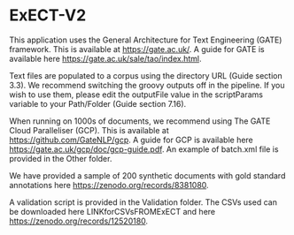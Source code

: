 # ExECT-V2
This application uses the General Architecture for Text Engineering (GATE) framework. This is available at https://gate.ac.uk/. A guide for GATE is available here https://gate.ac.uk/sale/tao/index.html.

Text files are populated to a corpus using the directory URL (Guide section 3.3). 
We recommend switching the groovy outputs off in the pipeline. If you wish to use them, please edit the outputFile value in the scriptParams variable to your Path/Folder (Guide section 7.16). 

When running on 1000s of documents, we recommend using The GATE Cloud Paralleliser (GCP). This is available at https://github.com/GateNLP/gcp. A guide for GCP is available here https://gate.ac.uk/gcp/doc/gcp-guide.pdf. An example of batch.xml file is provided in the Other folder.

We have provided a sample of 200 synthetic documents with gold standard annotations here https://zenodo.org/records/8381080.

A validation script is provided in the Validation folder. The CSVs used can be downloaded here LINKforCSVsFROMExECT and here https://zenodo.org/records/12520180. 


